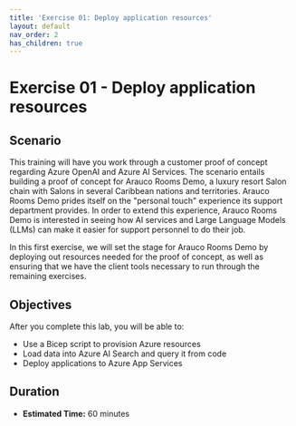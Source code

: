 ```yaml
---
title: 'Exercise 01: Deploy application resources'
layout: default
nav_order: 2
has_children: true
---
```


# Exercise 01 - Deploy application resources

## Scenario

This training will have you work through a customer proof of concept regarding Azure OpenAI and Azure AI Services. The scenario entails building a proof of concept for Arauco Rooms Demo, a luxury resort Salon chain with Salons in several Caribbean nations and territories. Arauco Rooms Demo prides itself on the "personal touch" experience its support department provides. In order to extend this experience, Arauco Rooms Demo is interested in seeing how AI services and Large Language Models (LLMs) can make it easier for support personnel to do their job.

In this first exercise, we will set the stage for Arauco Rooms Demo by deploying out resources needed for the proof of concept, as well as ensuring that we have the client tools necessary to run through the remaining exercises.

## Objectives

After you complete this lab, you will be able to:

* Use a Bicep script to provision Azure resources
* Load data into Azure AI Search and query it from code
* Deploy applications to Azure App Services

## Duration

* **Estimated Time:** 60 minutes
